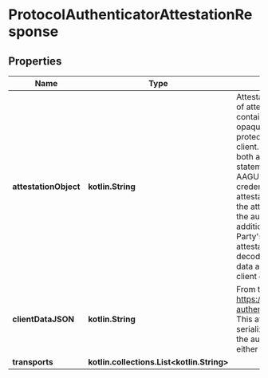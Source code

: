 
# ProtocolAuthenticatorAttestationResponse

## Properties
Name | Type | Description | Notes
------------ | ------------- | ------------- | -------------
**attestationObject** | **kotlin.String** | AttestationObject is the byte slice version of attestationObject. This attribute contains an attestation object, which is opaque to, and cryptographically protected against tampering by, the client. The attestation object contains both authenticator data and an attestation statement. The former contains the AAGUID, a unique credential ID, and the credential public key. The contents of the attestation statement are determined by the attestation statement format used by the authenticator. It also contains any additional information that the Relying Party&#39;s server requires to validate the attestation statement, as well as to decode and validate the authenticator data along with the JSON-serialized client data. |  [optional]
**clientDataJSON** | **kotlin.String** | From the spec https://www.w3.org/TR/webauthn/#dom-authenticatorresponse-clientdatajson This attribute contains a JSON serialization of the client data passed to the authenticator by the client in its call to either create() or get(). |  [optional]
**transports** | **kotlin.collections.List&lt;kotlin.String&gt;** |  |  [optional]



